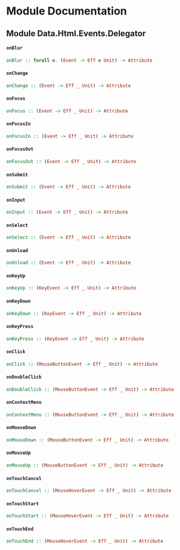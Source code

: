 # Module Documentation

## Module Data.Html.Events.Delegator

#### `onBlur`

``` purescript
onBlur :: forall e. (Event -> Eff e Unit) -> Attribute
```


#### `onChange`

``` purescript
onChange :: (Event -> Eff _ Unit) -> Attribute
```


#### `onFocus`

``` purescript
onFocus :: (Event -> Eff _ Unit) -> Attribute
```


#### `onFocusIn`

``` purescript
onFocusIn :: (Event -> Eff _ Unit) -> Attribute
```


#### `onFocusOut`

``` purescript
onFocusOut :: (Event -> Eff _ Unit) -> Attribute
```


#### `onSubmit`

``` purescript
onSubmit :: (Event -> Eff _ Unit) -> Attribute
```


#### `onInput`

``` purescript
onInput :: (Event -> Eff _ Unit) -> Attribute
```


#### `onSelect`

``` purescript
onSelect :: (Event -> Eff _ Unit) -> Attribute
```


#### `onUnload`

``` purescript
onUnload :: (Event -> Eff _ Unit) -> Attribute
```


#### `onKeyUp`

``` purescript
onKeyUp :: (KeyEvent -> Eff _ Unit) -> Attribute
```


#### `onKeyDown`

``` purescript
onKeyDown :: (KeyEvent -> Eff _ Unit) -> Attribute
```


#### `onKeyPress`

``` purescript
onKeyPress :: (KeyEvent -> Eff _ Unit) -> Attribute
```


#### `onClick`

``` purescript
onClick :: (MouseButtonEvent -> Eff _ Unit) -> Attribute
```


#### `onDoubleClick`

``` purescript
onDoubleClick :: (MouseButtonEvent -> Eff _ Unit) -> Attribute
```


#### `onContextMenu`

``` purescript
onContextMenu :: (MouseButtonEvent -> Eff _ Unit) -> Attribute
```


#### `onMouseDown`

``` purescript
onMouseDown :: (MouseButtonEvent -> Eff _ Unit) -> Attribute
```


#### `onMouseUp`

``` purescript
onMouseUp :: (MouseButtonEvent -> Eff _ Unit) -> Attribute
```


#### `onTouchCancel`

``` purescript
onTouchCancel :: (MouseHoverEvent -> Eff _ Unit) -> Attribute
```


#### `onTouchStart`

``` purescript
onTouchStart :: (MouseHoverEvent -> Eff _ Unit) -> Attribute
```


#### `onTouchEnd`

``` purescript
onTouchEnd :: (MouseHoverEvent -> Eff _ Unit) -> Attribute
```




